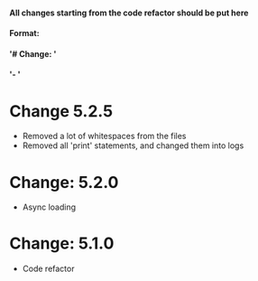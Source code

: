 #### All changes starting from the code refactor should be put here
#### Format:
#### '# Change: <version>'
#### '- <changes>'

# Change 5.2.5
- Removed a lot of whitespaces from the files
- Removed all 'print' statements, and changed them into logs

# Change: 5.2.0
- Async loading

# Change: 5.1.0
- Code refactor